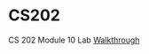 # CS202
CS 202 Module 10 Lab
[Walkthrough](https://docs.google.com/document/d/1ZtXdt43yDPikzxfW0ZSCoTQCnIiIUvMRqQNs1ylUBaU/edit?tab=t.0)
